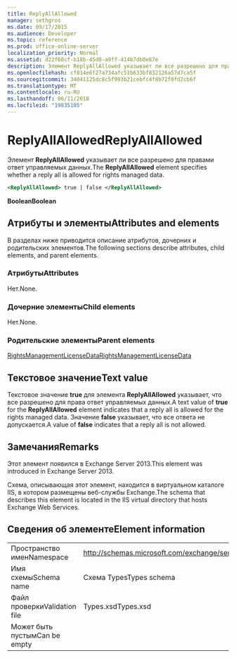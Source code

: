 ```yaml
---
title: ReplyAllAllowed
manager: sethgros
ms.date: 09/17/2015
ms.audience: Developer
ms.topic: reference
ms.prod: office-online-server
localization_priority: Normal
ms.assetid: d22f68cf-b18b-45d0-a9ff-414b7db0e67e
description: Элемент ReplyAllAllowed указывает ли все разрешено для правами ответ управляемых данных.
ms.openlocfilehash: cf814e6f27a734afc51b633bf832126a57d7ca5f
ms.sourcegitcommit: 34041125dc8c5f993b21cebfc4f8b72f0fd2cb6f
ms.translationtype: MT
ms.contentlocale: ru-RU
ms.lasthandoff: 06/11/2018
ms.locfileid: "19835105"
---
```

# <a name="replyallallowed"></a><span data-ttu-id="6bb80-103">ReplyAllAllowed</span><span class="sxs-lookup"><span data-stu-id="6bb80-103">ReplyAllAllowed</span></span>

<span data-ttu-id="6bb80-104">Элемент **ReplyAllAllowed** указывает ли все разрешено для правами ответ управляемых данных.</span><span class="sxs-lookup"><span data-stu-id="6bb80-104">The **ReplyAllAllowed** element specifies whether a reply all is allowed for rights managed data.</span></span> 
  
```XML
<ReplyAllAllowed> true | false </ReplyAllAllowed>
```

 <span data-ttu-id="6bb80-105">**Boolean**</span><span class="sxs-lookup"><span data-stu-id="6bb80-105">**Boolean**</span></span>
## <a name="attributes-and-elements"></a><span data-ttu-id="6bb80-106">Атрибуты и элементы</span><span class="sxs-lookup"><span data-stu-id="6bb80-106">Attributes and elements</span></span>

<span data-ttu-id="6bb80-107">В разделах ниже приводится описание атрибутов, дочерних и родительских элементов.</span><span class="sxs-lookup"><span data-stu-id="6bb80-107">The following sections describe attributes, child elements, and parent elements.</span></span>
  
### <a name="attributes"></a><span data-ttu-id="6bb80-108">Атрибуты</span><span class="sxs-lookup"><span data-stu-id="6bb80-108">Attributes</span></span>

<span data-ttu-id="6bb80-109">Нет.</span><span class="sxs-lookup"><span data-stu-id="6bb80-109">None.</span></span>
  
### <a name="child-elements"></a><span data-ttu-id="6bb80-110">Дочерние элементы</span><span class="sxs-lookup"><span data-stu-id="6bb80-110">Child elements</span></span>

<span data-ttu-id="6bb80-111">Нет.</span><span class="sxs-lookup"><span data-stu-id="6bb80-111">None.</span></span>
  
### <a name="parent-elements"></a><span data-ttu-id="6bb80-112">Родительские элементы</span><span class="sxs-lookup"><span data-stu-id="6bb80-112">Parent elements</span></span>

[<span data-ttu-id="6bb80-113">RightsManagementLicenseData</span><span class="sxs-lookup"><span data-stu-id="6bb80-113">RightsManagementLicenseData</span></span>](rightsmanagementlicensedata.md)
  
## <a name="text-value"></a><span data-ttu-id="6bb80-114">Текстовое значение</span><span class="sxs-lookup"><span data-stu-id="6bb80-114">Text value</span></span>

<span data-ttu-id="6bb80-115">Текстовое значение **true** для элемента **ReplyAllAllowed** указывает, что все разрешено для права ответ управляемых данных.</span><span class="sxs-lookup"><span data-stu-id="6bb80-115">A text value of **true** for the **ReplyAllAllowed** element indicates that a reply all is allowed for the rights managed data.</span></span> <span data-ttu-id="6bb80-116">Значение **false** указывает, что все ответа не допускается.</span><span class="sxs-lookup"><span data-stu-id="6bb80-116">A value of **false** indicates that a reply all is not allowed.</span></span> 
  
## <a name="remarks"></a><span data-ttu-id="6bb80-117">Замечания</span><span class="sxs-lookup"><span data-stu-id="6bb80-117">Remarks</span></span>

<span data-ttu-id="6bb80-118">Этот элемент появился в Exchange Server 2013.</span><span class="sxs-lookup"><span data-stu-id="6bb80-118">This element was introduced in Exchange Server 2013.</span></span>
  
<span data-ttu-id="6bb80-119">Схема, описывающая этот элемент, находится в виртуальном каталоге IIS, в котором размещены веб-службы Exchange.</span><span class="sxs-lookup"><span data-stu-id="6bb80-119">The schema that describes this element is located in the IIS virtual directory that hosts Exchange Web Services.</span></span>
  
## <a name="element-information"></a><span data-ttu-id="6bb80-120">Сведения об элементе</span><span class="sxs-lookup"><span data-stu-id="6bb80-120">Element information</span></span>

|||
|:-----|:-----|
|<span data-ttu-id="6bb80-121">Пространство имен</span><span class="sxs-lookup"><span data-stu-id="6bb80-121">Namespace</span></span>  <br/> |http://schemas.microsoft.com/exchange/services/2006/types  <br/> |
|<span data-ttu-id="6bb80-122">Имя схемы</span><span class="sxs-lookup"><span data-stu-id="6bb80-122">Schema name</span></span>  <br/> |<span data-ttu-id="6bb80-123">Схема Types</span><span class="sxs-lookup"><span data-stu-id="6bb80-123">Types schema</span></span>  <br/> |
|<span data-ttu-id="6bb80-124">Файл проверки</span><span class="sxs-lookup"><span data-stu-id="6bb80-124">Validation file</span></span>  <br/> |<span data-ttu-id="6bb80-125">Types.xsd</span><span class="sxs-lookup"><span data-stu-id="6bb80-125">Types.xsd</span></span>  <br/> |
|<span data-ttu-id="6bb80-126">Может быть пустым</span><span class="sxs-lookup"><span data-stu-id="6bb80-126">Can be empty</span></span>  <br/> ||
   

